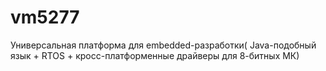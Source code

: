 # vm5277
Универсальная платформа для embedded-разработки( Java-подобный язык + RTOS + кросс-платформенные драйверы для 8-битных МК)
